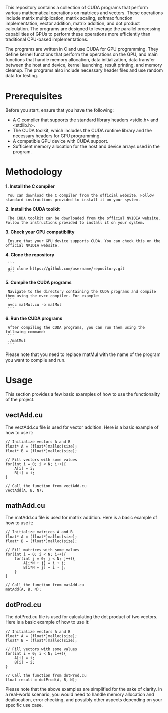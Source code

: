 This repository contains a collection of CUDA programs that perform various mathematical operations on matrices and vectors. 
These operations include matrix multiplication, matrix scaling, softmax function implementation, vector addition, matrix addition, and dot product calculation. 
The programs are designed to leverage the parallel processing capabilities of GPUs to perform these operations more efficiently than traditional CPU-based implementations.

The programs are written in C and use CUDA for GPU programming. They define kernel functions that perform the operations on the GPU, and main functions that handle memory allocation, data initialization, data transfer between the host and device, kernel launching, result printing, and memory cleanup. The programs also include necessary header files and use random data for testing.
# Prerequisites
Before you start, ensure that you have the following:

- A C compiler that supports the standard library headers <stdio.h> and <stdlib.h>.
- The CUDA toolkit, which includes the CUDA runtime library and the necessary headers for GPU programming.
- A compatible GPU device with CUDA support.
- Sufficient memory allocation for the host and device arrays used in the program.

# Methodology
**1. Install the C compiler**

     You can download the C compiler from the official website. Follow standard instructions provided to install it on your system.
     
**2. Install the CUDA toolkit**

     The CUDA toolkit can be downloaded from the official NVIDIA website. Follow the instructions provided to install it on your system.

**3. Check your GPU compatibility**

     Ensure that your GPU device supports CUDA. You can check this on the official NVIDIA website.

**4. Clone the repository**

     ```
     git clone https://github.com/username/repository.git
     ```

**5. Compile the CUDA programs**

     Navigate to the directory containing the CUDA programs and compile them using the nvcc compiler. For example:
     ```
     nvcc matMul.cu -o matMul
     ```

**6. Run the CUDA programs**

     After compiling the CUDA programs, you can run them using the following command:
     ```
     ./matMul
     ```


Please note that you need to replace matMul with the name of the program you want to compile and run.





# Usage
This section provides a few basic examples of how to use the functionality of the project.

## vectAdd.cu

The vectAdd.cu file is used for vector addition. Here is a basic example of how to use it:

```
// Initialize vectors A and B
float* A = (float*)malloc(size);
float* B = (float*)malloc(size);

// Fill vectors with some values
for(int i = 0; i < N; i++){
    A[i] = i;
    B[i] = i;
}

// Call the function from vectAdd.cu
vectAdd(A, B, N);
```

## mathAdd.cu

The matAdd.cu file is used for matrix addition. Here is a basic example of how to use it:

```
// Initialize matrices A and B
float* A = (float*)malloc(size);
float* B = (float*)malloc(size);

// Fill matrices with some values
for(int i = 0; i < N; i++){
    for(int j = 0; j < N; j++){
        A[i*N + j] = i + j;
        B[i*N + j] = i - j;
    }
}

// Call the function from matAdd.cu
matAdd(A, B, N);
```

## dotProd.cu

The dotProd.cu file is used for calculating the dot product of two vectors. Here is a basic example of how to use it:

```
// Initialize vectors A and B
float* A = (float*)malloc(size);
float* B = (float*)malloc(size);

// Fill vectors with some values
for(int i = 0; i < N; i++){
    A[i] = i;
    B[i] = i;
}

// Call the function from dotProd.cu
float result = dotProd(A, B, N);
```


Please note that the above examples are simplified for the sake of clarity. In a real-world scenario, you would need to handle memory allocation and deallocation, error checking, and possibly other aspects depending on your specific use case.
